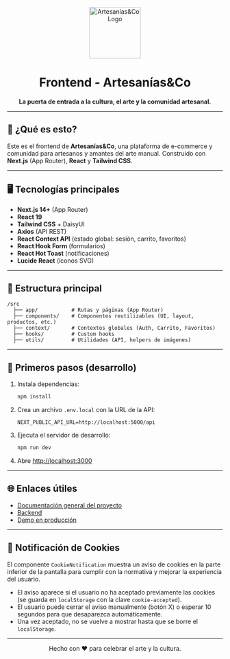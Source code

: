 <div align="center">
  <img src="../public/static/LogoIncial.png" alt="Artesanías&Co Logo" width="120"/>
  <h1>Frontend - Artesanías&Co</h1>
  <p><strong>La puerta de entrada a la cultura, el arte y la comunidad artesanal.</strong></p>
</div>

---

## 🚀 ¿Qué es esto?

Este es el frontend de <b>Artesanías&Co</b>, una plataforma de e-commerce y comunidad para artesanos y amantes del arte manual. Construido con <b>Next.js</b> (App Router), <b>React</b> y <b>Tailwind CSS</b>.

---

## 🖥️ Tecnologías principales

- <b>Next.js 14+</b> (App Router)
- <b>React 19</b>
- <b>Tailwind CSS</b> + DaisyUI
- <b>Axios</b> (API REST)
- <b>React Context API</b> (estado global: sesión, carrito, favoritos)
- <b>React Hook Form</b> (formularios)
- <b>React Hot Toast</b> (notificaciones)
- <b>Lucide React</b> (iconos SVG)

---

## 📁 Estructura principal

```
/src
  ├── app/           # Rutas y páginas (App Router)
  ├── components/    # Componentes reutilizables (UI, layout, productos, etc.)
  ├── context/       # Contextos globales (Auth, Carrito, Favoritos)
  ├── hooks/         # Custom hooks
  ├── utils/         # Utilidades (API, helpers de imágenes)
```

---

## 🏁 Primeros pasos (desarrollo)

1. Instala dependencias:
   ```bash
   npm install
   ```
2. Crea un archivo `.env.local` con la URL de la API:
   ```env
   NEXT_PUBLIC_API_URL=http://localhost:5000/api
   ```
3. Ejecuta el servidor de desarrollo:
   ```bash
   npm run dev
   ```
4. Abre [http://localhost:3000](http://localhost:3000)

---

## 🌐 Enlaces útiles

- [Documentación general del proyecto](../tutorial%20dev/DOCUMENTACION_PROYECTO.md)
- [Backend](../backend/README.md)
- [Demo en producción](https://www.artesaniasyco.com)

---

## 🍪 Notificación de Cookies

El componente `CookieNotification` muestra un aviso de cookies en la parte inferior de la pantalla para cumplir con la normativa y mejorar la experiencia del usuario.

- El aviso aparece si el usuario no ha aceptado previamente las cookies (se guarda en `localStorage` con la clave `cookie-accepted`).
- El usuario puede cerrar el aviso manualmente (botón X) o esperar 10 segundos para que desaparezca automáticamente.
- Una vez aceptado, no se vuelve a mostrar hasta que se borre el `localStorage`.

---

<div align="center">
  <p>Hecho con ❤️ para celebrar el arte y la cultura.</p>
</div>
